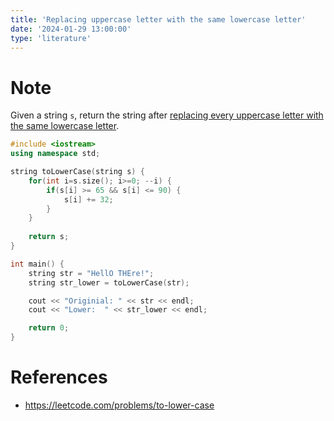 ```yaml
---
title: 'Replacing uppercase letter with the same lowercase letter'
date: '2024-01-29 13:00:00'
type: 'literature'
---
```


# Note

Given a string `s`, return the string after [replacing every uppercase letter with the same lowercase letter](./2401291248).

```cpp
#include <iostream>
using namespace std;

string toLowerCase(string s) {
	for(int i=s.size(); i>=0; --i) {
		if(s[i] >= 65 && s[i] <= 90) {
			s[i] += 32;
		}
	}
	
	return s;
}

int main() {
	string str = "HellO THEre!";
	string str_lower = toLowerCase(str);

	cout << "Originial: " << str << endl;
	cout << "Lower:  " << str_lower << endl;

	return 0;
}
```

# References

- https://leetcode.com/problems/to-lower-case
